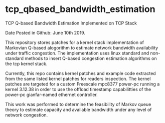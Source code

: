 # tcp_qbased_bandwidth_estimation
TCP Q-based Bandwidth Estimation Implemented on TCP Stack

Date Posted in Github: June 10th 2019.

This repository stores patches for a kernel stack implementation of Markovian Q-based alogorithm to estimate network bandwidth availability under traffic congestion. The implementation uses linux standard and non-standard methods to insert Q-based congestion estimation algorithms on the tcp kernel stack.

Currently, this repo contains kernel patches and example code extracted from the same listed kernel patches for readers inspection. The kernel patches are targeted for a custom Freescale mpc8377 power-pc running a kernel 3.12.38 in order to use the offload timestamp capabilitties of the power-pc gianfar-named ethernet controller.

This work was performed to determine the feasibility of Markov queue theory to estimate capacity and available bandwidth under any level of network congestion.
